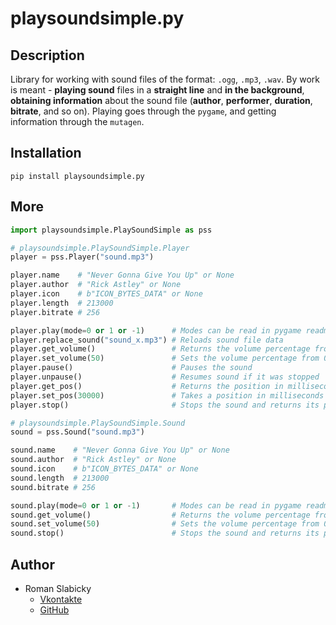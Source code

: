 # playsoundsimple.py
## Description
Library for working with sound files of the format: `.ogg`, `.mp3`, `.wav`.
By work is meant - **playing sound** files in a **straight line** and **in the background**, **obtaining information** about the sound file (**author**, **performer**, **duration**, **bitrate**, and so on).
Playing goes through the `pygame`, and getting information through the `mutagen`.

## Installation
```
pip install playsoundsimple.py
```

## More
```python
import playsoundsimple.PlaySoundSimple as pss

# playsoundsimple.PlaySoundSimple.Player
player = pss.Player("sound.mp3")

player.name    # "Never Gonna Give You Up" or None
player.author  # "Rick Astley" or None
player.icon    # b"ICON_BYTES_DATA" or None
player.length  # 213000
player.bitrate # 256

player.play(mode=0 or 1 or -1)      # Modes can be read in pygame readme
player.replace_sound("sound_x.mp3") # Reloads sound file data
player.get_volume()                 # Returns the volume percentage from 0 to 100
player.set_volume(50)               # Sets the volume percentage from 0 to 100
player.pause()                      # Pauses the sound
player.unpause()                    # Resumes sound if it was stopped
player.get_pos()                    # Returns the position in milliseconds (in the form of a float) or 0 if it is not played
player.set_pos(30000)               # Takes a position in milliseconds (in the form of a float) and rewinds
player.stop()                       # Stops the sound and returns its position to the beginning

# playsoundsimple.PlaySoundSimple.Sound
sound = pss.Sound("sound.mp3")

sound.name    # "Never Gonna Give You Up" or None
sound.author  # "Rick Astley" or None
sound.icon    # b"ICON_BYTES_DATA" or None
sound.length  # 213000
sound.bitrate # 256

sound.play(mode=0 or 1 or -1)       # Modes can be read in pygame readme
sound.get_volume()                  # Returns the volume percentage from 0 to 100
sound.set_volume(50)                # Sets the volume percentage from 0 to 100
sound.stop()                        # Stops the sound and returns its position to the beginning
```

## Author
- Roman Slabicky
    - [Vkontakte](https://vk.com/romanin2)
    - [GitHub](https://github.com/romanin-rf)
